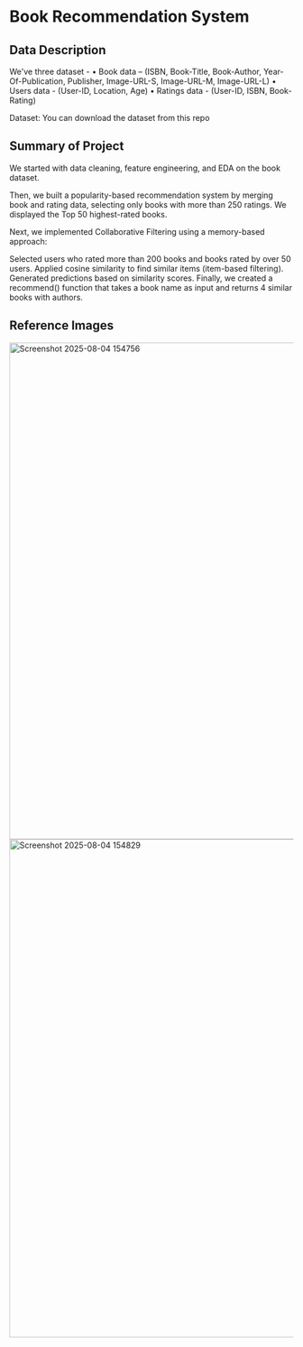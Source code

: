 # Book Recommendation System

## Data Description

We've three dataset -
• Book data – (ISBN, Book-Title, Book-Author, Year-Of-Publication, Publisher, Image-URL-S, Image-URL-M, Image-URL-L)
• Users data - (User-ID, Location, Age)
• Ratings data - (User-ID, ISBN, Book-Rating)

Dataset: You can download the dataset from this repo

## Summary of Project

We started with data cleaning, feature engineering, and EDA on the book dataset.

Then, we built a popularity-based recommendation system by merging book and rating data, selecting only books with more than 250 ratings. We displayed the Top 50 highest-rated books.

Next, we implemented Collaborative Filtering using a memory-based approach:

Selected users who rated more than 200 books and books rated by over 50 users.
Applied cosine similarity to find similar items (item-based filtering).
Generated predictions based on similarity scores.
Finally, we created a recommend() function that takes a book name as input and returns 4 similar books with authors.

## Reference Images
<img width="1855" height="880" alt="Screenshot 2025-08-04 154756" src="https://github.com/user-attachments/assets/d73a16bb-654a-4a63-9fc1-5d8d9d686518" />



<img width="1848" height="883" alt="Screenshot 2025-08-04 154829" src="https://github.com/user-attachments/assets/46da77e2-5401-4132-984d-798797c2bd07" />

